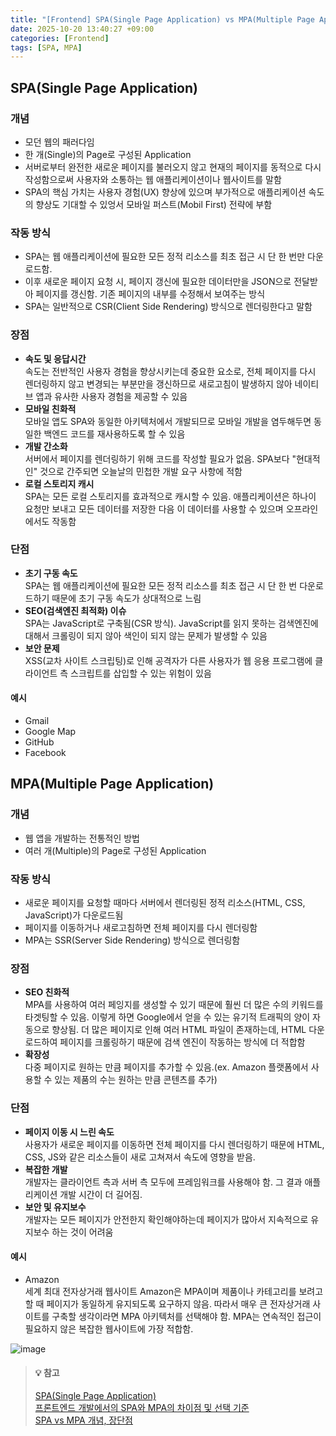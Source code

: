 ```yaml
---
title: "[Frontend] SPA(Single Page Application) vs MPA(Multiple Page Application)"
date: 2025-10-20 13:40:27 +09:00
categories: [Frontend]
tags: [SPA, MPA]
---
```

## **SPA(Single Page Application)**

### **개념**

- 모던 웹의 패러다임
- 한 개(Single)의 Page로 구성된 Application
- 서버로부터 완전한 새로운 페이지를 불러오지 않고 현재의 페이지를 동적으로 다시 작성함으로써 사용자와 소통하는 웹 애플리케이션이나 웹사이트를 말함
- SPA의 핵심 가치는 사용자 경험(UX) 향상에 있으며 부가적으로 애플리케이션 속도의 향상도 기대할 수 있엉서 모바일 퍼스트(Mobil First) 전략에 부함

### **작동 방식**

- SPA는 웹 애플리케이션에 필요한 모든 정적 리소스를 최초 접근 시 단 한 번만 다운로드함.
- 이후 새로운 페이지 요청 시, 페이지 갱신에 필요한 데이터만을 JSON으로 전달받아 페이지를 갱신함. 기존 페이지의 내부를 수정해서 보여주는 방식
- SPA는 일반적으로 CSR(Client Side Rendering) 방식으로 렌더링한다고 말함

### **장점**

- **속도 및 응답시간** <br>
  속도는 전반적인 사용자 경험을 향상시키는데 중요한 요소로, 전체 페이지를 다시 렌더링하지 않고 변경되는 부분만을 갱신하므로 새로고침이 발생하지 않아 네이티브 앱과 유사한 사용자 경험을 제공할 수 있음
- **모바일 친화적** <br>
  모바일 앱도 SPA와 동일한 아키텍처에서 개발되므로 모바일 개발을 염두해두면 동일한 백엔드 코드를 재사용하도록 할 수 있음
- **개발 간소화** <br>
  서버에서 페이지를 렌더링하기 위해 코드를 작성할 필요가 없음. SPA보다 "현대적인" 것으로 간주되면 오늘날의 민첩한 개발 요구 사항에 적함
- **로컬 스토리지 캐시** <br>
  SPA는 모든 로컬 스토리지를 효과적으로 캐시할 수 있음. 애플리케이션은 하나이 요청만 보내고 모든 데이터를 저장한 다음 이 데이터를 사용할 수 있으며 오프라인에서도 작동함

### **단점**

- **초기 구동 속도** <br>
  SPA는 웹 애플리케이션에 필요한 모든 정적 리소스를 최초 접근 시 단 한 번 다운로드하기 때문에 초기 구동 속도가 상대적으로 느림
- **SEO(검색엔진 최적화) 이슈** <br>
  SPA는 JavaScript로 구축됨(CSR 방식). JavaScript를 읽지 못하는 검색엔진에 대해서 크롤링이 되지 않아 색인이 되지 않는 문제가 발생할 수 있음
- **보안 문제** <br>
  XSS(교차 사이트 스크립팅)로 인해 공격자가 다른 사용자가 웹 응용 프로그램에 클라이언트 측 스크립트를 삽입할 수 있는 위험이 있음

#### **예시**

- Gmail
- Google Map
- GitHub
- Facebook

## **MPA(Multiple Page Application)**

### **개념**

- 웹 앱을 개발하는 전통적인 방법
- 여러 개(Multiple)의 Page로 구성된 Application

### **작동 방식**

- 새로운 페이지를 요청할 때마다 서버에서 렌더링된 정적 리소스(HTML, CSS, JavaScript)가 다운로드됨
- 페이지를 이동하거나 새로고침하면 전체 페이지를 다시 렌더링함
- MPA는 SSR(Server Side Rendering) 방식으로 렌더링함

### **장점**

- **SEO 친화적** <br>
  MPA를 사용하여 여러 페잉지를 생성할 수 있기 때문에 훨씬 더 많은 수의 키워드를 타겟팅할 수 있음. 이렇게 하면 Google에서 얻을 수 있는 유기적 트래픽의 양이 자동으로 향상됨. 더 많은 페이지로 인해 여러 HTML 파일이 존재하는데, HTML 다운로드하여 페이지를 크롤링하기 때문에 검색 엔진이 작동하는 방식에 더 적합함
- **확장성** <br>
  다중 페이지로 원하는 만큼 페이지를 추가할 수 있음.(ex. Amazon 플랫폼에서 사용할 수 있는 제품의 수는 원하는 만큼 콘텐츠를 추가)

### **단점**

- **페이지 이동 시 느린 속도** <br>
  사용자가 새로운 페이지를 이동하면 전체 페이지를 다시 렌더링하기 때문에 HTML, CSS, JS와 같은 리소스들이 새로 고쳐져서 속도에 영향을 받음.
- **복잡한 개발** <br>
  개발자는 클라이언트 측과 서버 측 모두에 프레임워크를 사용해야 함. 그 결과 애플리케이션 개발 시간이 더 길어짐.
- **보안 및 유지보수** <br>
  개발자는 모든 페이지가 안전한지 확인해야하는데 페이지가 많아서 지속적으로 유지보수 하는 것이 어려움

#### **예시**
- Amazon <br>
  세계 최대 전자상거래 웹사이트 Amazon은 MPA이며 제품이나 카테고리를 보려고 할 때 페이지가 동일하게 유지되도록 요구하지 않음. 따라서 매우 큰 전자상거래 사이트를 구축할 생각이라면 MPA 아키텍처를 선택해야 함. MPA는 연속적인 접근이 필요하지 않은 복잡한 웹사이트에 가장 적합함.

![image](post/SPA와MPA.jpeg)

> #### **💡 참고**
> [SPA(Single Page Application)](https://docs.tosspayments.com/resources/glossary/spa) <br>
> [프론트엔드 개발에서의 SPA와 MPA의 차이점 및 선택 기준](https://f-lab.kr/insight/spa-vs-mpa-in-frontend-development?gad_source=1&gad_campaignid=22368870602&gbraid=0AAAAACGgUFe37oYLrUl9ICj-Iun_L6U1m&gclid=CjwKCAjwmNLHBhA4EiwA3ts3mSTmEHe915sty40msv_cgmaLxaxCDNmrQN8YJ_jRDXIQXzeBnK-KrhoCHgEQAvD_BwE) <br>
> [SPA vs MPA 개념, 장단점](https://velog.io/@yejine2/SPASingle-Page-Application-VS-MPA)
>
